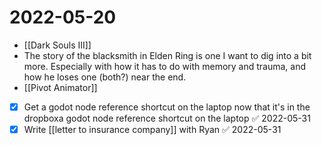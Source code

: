 # 2022-05-20
- [[Dark Souls III]]
- The story of the blacksmith in Elden Ring is one I want to dig into a bit more. Especially with how it has to do with memory and trauma, and how he loses one (both?) near the end.
- [[Pivot Animator]]
- [x] Get a godot node reference shortcut on the laptop now that it's in the dropboxa godot node reference shortcut on the laptop ✅ 2022-05-31
- [x] Write [[letter to insurance company]] with Ryan ✅ 2022-05-31